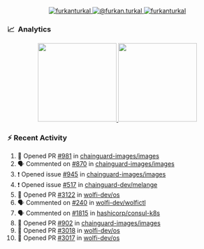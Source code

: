 <p align="center">
  <a href="https://linkedin.com/in/furkanturkal" target="blank">
    <img src="https://img.shields.io/badge/linkedin-%230077B5.svg?&style=for-the-badge&logo=linkedin&logoColor=white" alt="furkanturkal" />
  </a>
  <a href="https://medium.com/@furkan.turkal" target="blank">
    <img src="https://img.shields.io/badge/medium-%2312100E.svg?&style=for-the-badge&logo=medium&logoColor=white" alt="@furkan.turkal" />
  </a>
  <a href="https://twitter.com/furkanturkaI" target="blank">
    <img src="https://img.shields.io/badge/Twitter-1DA1F2?style=for-the-badge&logo=twitter&logoColor=white" alt="furkanturkaI" />
  </a>
</p>

### 📈 &nbsp;Analytics

<p align="center">
  <a href="https://coderstats.net/github/#Dentrax">
    <img height="180em" src="https://github-readme-stats-eight-theta.vercel.app/api?username=Dentrax&show_icons=true&theme=algolia&include_all_commits=true&count_private=true&line_height=26"/>
    <img height="180em" src="https://github-readme-stats-eight-theta.vercel.app/api/top-langs/?username=Dentrax&layout=compact&langs_count=8&theme=algolia&line_height=26"/>
  </a>
</p>

### :zap: Recent Activity

<!--START_SECTION:activity-->
1. 💪 Opened PR [#981](https://github.com/chainguard-images/images/pull/981) in [chainguard-images/images](https://github.com/chainguard-images/images)
2. 🗣 Commented on [#870](https://github.com/chainguard-images/images/issues/870) in [chainguard-images/images](https://github.com/chainguard-images/images)
3. ❗ Opened issue [#945](https://github.com/chainguard-images/images/issues/945) in [chainguard-images/images](https://github.com/chainguard-images/images)
4. ❗ Opened issue [#517](https://github.com/chainguard-dev/melange/issues/517) in [chainguard-dev/melange](https://github.com/chainguard-dev/melange)
5. 💪 Opened PR [#3122](https://github.com/wolfi-dev/os/pull/3122) in [wolfi-dev/os](https://github.com/wolfi-dev/os)
6. 🗣 Commented on [#240](https://github.com/wolfi-dev/wolfictl/issues/240) in [wolfi-dev/wolfictl](https://github.com/wolfi-dev/wolfictl)
7. 🗣 Commented on [#1815](https://github.com/hashicorp/consul-k8s/issues/1815) in [hashicorp/consul-k8s](https://github.com/hashicorp/consul-k8s)
8. 💪 Opened PR [#902](https://github.com/chainguard-images/images/pull/902) in [chainguard-images/images](https://github.com/chainguard-images/images)
9. 💪 Opened PR [#3018](https://github.com/wolfi-dev/os/pull/3018) in [wolfi-dev/os](https://github.com/wolfi-dev/os)
10. 💪 Opened PR [#3017](https://github.com/wolfi-dev/os/pull/3017) in [wolfi-dev/os](https://github.com/wolfi-dev/os)
<!--END_SECTION:activity-->
